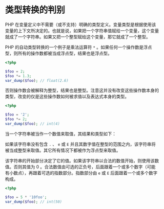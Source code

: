 # 类型转换的判别

PHP 在变量定义中不需要（或不支持）明确的类型定义。变量类型是根据使用该变量的上下文所决定的。也就是说，如果把一个字符串值赋给一个变量，这个变量就成了一个字符串。如果又把一个整型赋给这个变量，那它就成了一个整型。

PHP 的自动类型转换的一个例子是乘法运算符 `*` 。如果任何一个操作数是浮点型，则所有的操作数都被当成浮点型，结果也是浮点型。

```php
<?php

$foo = 2;
$foo *= 1.3;
var_dump($foo); // float(2.6)

```

否则操作数会被解释为整型，结果也是整型。注意这并没有改变这些操作数本身的类型，改变的仅是这些操作数如何被求值以及表达式本身的类型。

```php
<?php

$foo = '2';
$foo *= 2;
var_dump($foo); // int(4)

```

当一个字符串被当作一个数值来取值，其结果和类型如下：

如果该字符串没有包含 `.` 、 `e` 或 `E` 并且其数字值在整型的范围之内，该字符串将被当成整型来取值。其它所有情况下都被作为浮点型来取值。

该字符串的开始部分决定了它的值。如果该字符串以合法的数值开始，则使用该数值。否则其值为 0 。合法数值由可选的正负号，后面跟着一个或多个数字（可能有小数点），再跟着可选的指数部分。指数部分由 `e` 或 `E` 后面跟着一个或多个数字构成。

```php
<?php

$foo = 5 * '10foo';
var_dump($foo); // int(50)

```

